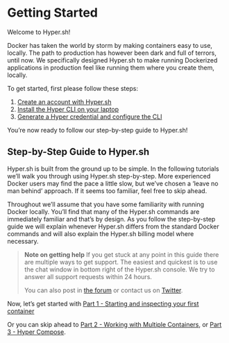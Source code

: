 # Getting Started

Welcome to Hyper.sh!

Docker has taken the world by storm by making containers easy to use, locally. The path to production has however been dark and full of terrors, until now. We specifically designed Hyper.sh to make running Dockerized applications in production feel like running them where you create them, locally.

To get started, first please follow these steps:

1. [Create an account with Hyper.sh](https://console.hyper.sh/register)
2. [Install the Hyper CLI on your laptop](./install.html)
3. [Generate a Hyper credential and configure the CLI](./generate_api_credential.html)

You’re now ready to follow our step-by-step guide to Hyper.sh!

## Step-by-Step Guide to Hyper.sh

Hyper.sh is built from the ground up to be simple. In the following tutorials we’ll walk you through using Hyper.sh step-by-step. More experienced Docker users may find the pace a little slow, but we’ve chosen a ‘leave no man behind’ approach. If it seems too familiar, feel free to skip ahead.

Throughout we’ll assume that you have some familiarity with running Docker locally. You’ll find that many of the Hyper.sh commands are immediately familiar and that’s by design. As you follow the step-by-step guide we will explain whenever Hyper.sh differs from the standard Docker commands and will also explain the Hyper.sh billing model where necessary.

>**Note on getting help**
>If you get stuck at any point in this guide there are multiple ways to get support. The easiest and quickest is to use the chat window in bottom right of the Hyper.sh console. We try to answer all support requests within 24 hours.
>
> You can also post in [the forum](https://forum.hyper.sh/) or contact us on [Twitter](https://twitter.com/hyper_sh).

Now, let’s get started with [Part 1 - Starting and inspecting your first container](./part_1.html)

Or you can skip ahead to [Part 2 - Working with Multiple Containers](./part_2.html), or [Part 3 - Hyper Compose](./part_3.html).

